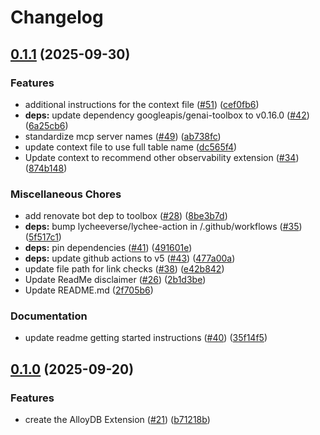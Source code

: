 # Changelog

## [0.1.1](https://github.com/gemini-cli-extensions/alloydb/compare/0.1.0...0.1.1) (2025-09-30)


### Features

* additional instructions for the context file ([#51](https://github.com/gemini-cli-extensions/alloydb/issues/51)) ([cef0fb6](https://github.com/gemini-cli-extensions/alloydb/commit/cef0fb68dedb400225347adf3a16cb320ff28d20))
* **deps:** update dependency googleapis/genai-toolbox to v0.16.0 ([#42](https://github.com/gemini-cli-extensions/alloydb/issues/42)) ([6a25cb6](https://github.com/gemini-cli-extensions/alloydb/commit/6a25cb699264d415eb75f4bfdd25b325a372425e))
* standardize mcp server names ([#49](https://github.com/gemini-cli-extensions/alloydb/issues/49)) ([ab738fc](https://github.com/gemini-cli-extensions/alloydb/commit/ab738fc7f669dc3712777cec969b41084b7e5224))
* update context file to use full table name ([dc565f4](https://github.com/gemini-cli-extensions/alloydb/commit/dc565f427db7611c70155109cfd4010591784af4))
* Update context to recommend other observability extension ([#34](https://github.com/gemini-cli-extensions/alloydb/issues/34)) ([874b148](https://github.com/gemini-cli-extensions/alloydb/commit/874b1489989c5945c81b0eeef1592bb65693f6d6))


### Miscellaneous Chores

* add renovate bot dep to toolbox ([#28](https://github.com/gemini-cli-extensions/alloydb/issues/28)) ([8be3b7d](https://github.com/gemini-cli-extensions/alloydb/commit/8be3b7d0d646bb9cc12485f85397e57232348d29))
* **deps:** bump lycheeverse/lychee-action in /.github/workflows ([#35](https://github.com/gemini-cli-extensions/alloydb/issues/35)) ([5f517c1](https://github.com/gemini-cli-extensions/alloydb/commit/5f517c1d0679fde640a9138ecb51735f6a280e42))
* **deps:** pin dependencies ([#41](https://github.com/gemini-cli-extensions/alloydb/issues/41)) ([491601e](https://github.com/gemini-cli-extensions/alloydb/commit/491601e5a2b6f74b66148f311f63c2daaa06d2ac))
* **deps:** update github actions to v5 ([#43](https://github.com/gemini-cli-extensions/alloydb/issues/43)) ([477a00a](https://github.com/gemini-cli-extensions/alloydb/commit/477a00aec0bedaaf957c7bea7f1e2a46b7928b92))
* update file path for link checks ([#38](https://github.com/gemini-cli-extensions/alloydb/issues/38)) ([e42b842](https://github.com/gemini-cli-extensions/alloydb/commit/e42b842f23c1348e22908b70b936bf1d5fb85a45))
* Update ReadMe disclaimer ([#26](https://github.com/gemini-cli-extensions/alloydb/issues/26)) ([2b1d3be](https://github.com/gemini-cli-extensions/alloydb/commit/2b1d3be9a95ce52be9162316434b0da289f29390))
* Update README.md ([2f705b6](https://github.com/gemini-cli-extensions/alloydb/commit/2f705b635e1b100eb0c4c83bdf2cb9c3e035b70c))


### Documentation

* update readme getting started instructions ([#40](https://github.com/gemini-cli-extensions/alloydb/issues/40)) ([35f14f5](https://github.com/gemini-cli-extensions/alloydb/commit/35f14f530389e9f7e548110451174f3c69025d50))

## [0.1.0](https://github.com/gemini-cli-extensions/alloydb/compare/0.1.0...0.1.0) (2025-09-20)


### Features

* create the AlloyDB Extension ([#21](https://github.com/gemini-cli-extensions/alloydb/issues/21)) ([b71218b](https://github.com/gemini-cli-extensions/alloydb/commit/b71218ba1977b906043621f23cf7fff05937e833))
